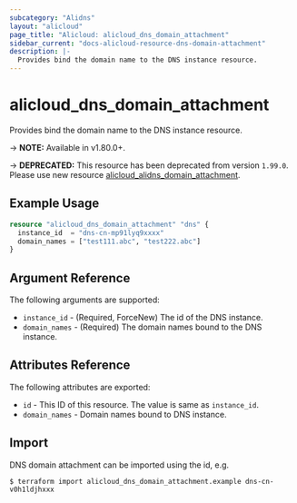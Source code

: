 ```yaml
---
subcategory: "Alidns"
layout: "alicloud"
page_title: "Alicloud: alicloud_dns_domain_attachment"
sidebar_current: "docs-alicloud-resource-dns-domain-attachment"
description: |-
  Provides bind the domain name to the DNS instance resource.
---
```


# alicloud\_dns\_domain\_attachment

Provides bind the domain name to the DNS instance resource.

-> **NOTE:** Available in v1.80.0+.

-> **DEPRECATED:**  This resource has been deprecated from version `1.99.0`. Please use new resource [alicloud_alidns_domain_attachment](https://www.terraform.io/docs/providers/alicloud/r/alidns_domain_attachment).

## Example Usage

```terraform
resource "alicloud_dns_domain_attachment" "dns" {
  instance_id  = "dns-cn-mp91lyq9xxxx"
  domain_names = ["test111.abc", "test222.abc"]
}
```
## Argument Reference

The following arguments are supported:

* `instance_id` - (Required, ForceNew) The id of the DNS instance.
* `domain_names` - (Required) The domain names bound to the DNS instance.

## Attributes Reference

The following attributes are exported:

* `id` - This ID of this resource. The value is same as `instance_id`. 
* `domain_names` - Domain names bound to DNS instance.

## Import

DNS domain attachment can be imported using the id, e.g.

```shell
$ terraform import alicloud_dns_domain_attachment.example dns-cn-v0h1ldjhxxx
```
